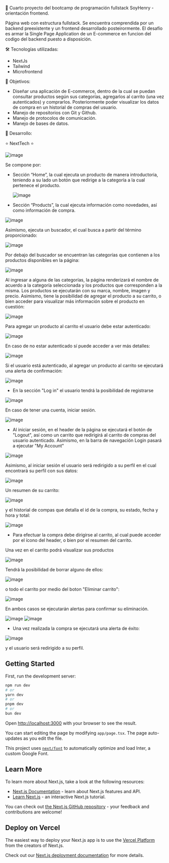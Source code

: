 🌟 Cuarto proyecto del bootcamp de programación fullstack SoyHenry - orientación frontend.

Página web con estructura fullstack. Se encuentra comprendida por un backend preexistente y un frontend desarrollado posteirormente. El desafío es armar la Single Page Application de un E-commerce en funcion del codigo del backend puesto a disposición.   

🛠️ Tecnologías utilizadas:
- NextJs
- Tailwind
- Microfrontend

🎯 Objetivos:
- Diseñar una aplicación de E-commerce, dentro de la cual se puedan consultar productos según sus categorías, agregarlos al carrito (una vez autenticados) y comprarlos. Posteriormente poder visualizar los datos de compra en un historial de compras del usuario. 
- Manejo de repositorios con Git y Github.
- Manejo de protocolos de comunicación.
- Manejo de bases de datos. 

🚀 Desarrollo:

⭐ NextTech ⭐

![image](https://github.com/user-attachments/assets/1aa8e8d5-bcb6-4bcc-9a79-460f8d1c926d)

Se compone por:

- Sección “Home”, la cual ejecuta un producto de manera introductoria, teniendo a su lado un botón que redirige a la categoría a la cual pertenece el producto.

  ![image](https://github.com/user-attachments/assets/58ef3d74-07c1-4913-92aa-5e3bf8a3556f)

- Sección “Products”, la cual ejecuta información como novedades, así como información de compra.

![image](https://github.com/user-attachments/assets/86df244d-83b1-4098-bdfb-2a0d1671fbf5)

  Asimismo, ejecuta un buscador, el cual busca a partir del término proporcionado:

  ![image](https://github.com/user-attachments/assets/ce8fede7-037f-4e6b-8705-47fe17834ef6)

  Por debajo del buscador se encuentran las categorías que contienen a los productos disponibles en la página:

![image](https://github.com/user-attachments/assets/03dd06a7-9f1a-4c7b-bfb7-c816442320e7)

  Al ingresar a alguna de las categorías, la página renderizará el nombre de acuerdo a la categoría seleccionada y los productos que corresponden a la misma. Los productos se ejecutarán con su marca, nombre,        imagen y precio. Asimismo, tiene la posibilidad de agregar el producto a su carrito, o bien acceder para visualizar más información sobre el producto en cuestión:

  ![image](https://github.com/user-attachments/assets/85aeeaea-0bef-4ccc-b3ed-c6f533a12928)

  Para agregar un producto al carrito el usuario debe estar autenticado:

  ![image](https://github.com/user-attachments/assets/8dc17d4d-9366-4cab-b7dd-48ef43586828)

  En caso de no estar autenticado sí puede acceder a ver más detalles:

![image](https://github.com/user-attachments/assets/b0d1db0f-3cec-4a6c-a410-daf4d16d0b1c)

  Si el usuario está autenticado, al agregar un producto al carrito se ejecutará una alerta de confirmación:

  ![image](https://github.com/user-attachments/assets/537b26eb-a69e-47be-9418-a76ab3bd1d7d)

- En la sección "Log in" el usuario tendrá la posibilidad de registrarse

![image](https://github.com/user-attachments/assets/e1772462-3cb3-403f-ac91-cd7f462c050a) 

 En caso de tener una cuenta, iniciar sesión.

![image](https://github.com/user-attachments/assets/433cb1f6-9047-4cdf-9dd0-c364981e98bf)

- Al iniciar sesión, en el header de la página se ejecutará el botón de "Logout", así como un carrito que redirigirá al carrito de compras del usuario autenticado. Asimismo, en la barra de navegación Login         pasará a ejecutar "My Account"

![image](https://github.com/user-attachments/assets/10646c71-1697-43de-bd55-4364009de09f)

Asimismo, al iniciar sesión el usuario será redirigido a su perfil en el cual encontrará su perfil con sus datos:

![image](https://github.com/user-attachments/assets/97c47d1d-611c-40d8-b143-8695162aa9ee)

Un resumen de su carrito:

![image](https://github.com/user-attachments/assets/2b09c5b3-18da-4489-917a-473cb3024a00)

y el historial de compas que detalla el id de la compra, su estado, fecha y hora y total:

![image](https://github.com/user-attachments/assets/bf326698-24e7-407d-a558-e5e8b970fd7f)

- Para efectuar la compra debe dirigirse al carrito, al cual puede acceder por el ícono del header, o bien por el resumen del carrito.

Una vez en el carrito podrá visualizar sus productos

![image](https://github.com/user-attachments/assets/00b11c36-d17c-4582-aafb-b60d7387f98e)

Tendrá la posibilidad de borrar alguno de ellos:

![image](https://github.com/user-attachments/assets/76018f90-a328-4e05-ae97-5a199357f7bd)

o todo el carrito por medio del boton "Eliminar carrito":

![image](https://github.com/user-attachments/assets/1c42216c-8271-40c0-a193-8832e88bf055)

En ambos casos se ejecutarán alertas para confirmar su eliminación. 

![image](https://github.com/user-attachments/assets/084fa632-a154-4d6a-96bd-cf7fbd5250cb)
![image](https://github.com/user-attachments/assets/fb1bcba0-0b9f-4520-b588-7cfc340faff5)

- Una vez realizada la compra se ejecutará una alerta de éxito:

![image](https://github.com/user-attachments/assets/a2035a86-8d04-45e8-bd06-aa445ccf7363)

y el usuario será redirigido a su perfil. 












  



  

  




## Getting Started

First, run the development server:

```bash
npm run dev
# or
yarn dev
# or
pnpm dev
# or
bun dev
```

Open [http://localhost:3000](http://localhost:3000) with your browser to see the result.

You can start editing the page by modifying `app/page.tsx`. The page auto-updates as you edit the file.

This project uses [`next/font`](https://nextjs.org/docs/basic-features/font-optimization) to automatically optimize and load Inter, a custom Google Font.

## Learn More

To learn more about Next.js, take a look at the following resources:

- [Next.js Documentation](https://nextjs.org/docs) - learn about Next.js features and API.
- [Learn Next.js](https://nextjs.org/learn) - an interactive Next.js tutorial.

You can check out [the Next.js GitHub repository](https://github.com/vercel/next.js/) - your feedback and contributions are welcome!

## Deploy on Vercel

The easiest way to deploy your Next.js app is to use the [Vercel Platform](https://vercel.com/new?utm_medium=default-template&filter=next.js&utm_source=create-next-app&utm_campaign=create-next-app-readme) from the creators of Next.js.

Check out our [Next.js deployment documentation](https://nextjs.org/docs/deployment) for more details.
